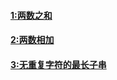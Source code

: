 
#### [1:两数之和](https://github.com/Carpe-Wang/Interview/blob/main/算法/LeetcodeHot100/Leetcode/两数之和.md)
#### [2:两数相加](https://github.com/Carpe-Wang/Interview/blob/main/数据结构/链表/leetcode/两数相加.md)
#### [3:无重复字符的最长子串](https://github.com/Carpe-Wang/Interview/blob/main/算法/LeetcodeHot100/Leetcode/无重复字符的最长子串.md)
